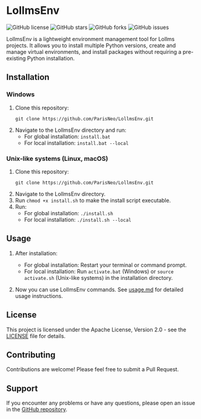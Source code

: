 # LollmsEnv

![GitHub license](https://img.shields.io/github/license/ParisNeo/LollmsEnv)
![GitHub stars](https://img.shields.io/github/stars/ParisNeo/LollmsEnv)
![GitHub forks](https://img.shields.io/github/forks/ParisNeo/LollmsEnv)
![GitHub issues](https://img.shields.io/github/issues/ParisNeo/LollmsEnv)

LollmsEnv is a lightweight environment management tool for Lollms projects. It allows you to install multiple Python versions, create and manage virtual environments, and install packages without requiring a pre-existing Python installation.

## Installation

### Windows
1. Clone this repository:
   ```
   git clone https://github.com/ParisNeo/LollmsEnv.git
   ```
2. Navigate to the LollmsEnv directory and run:
   - For global installation: `install.bat`
   - For local installation: `install.bat --local`

### Unix-like systems (Linux, macOS)
1. Clone this repository:
   ```
   git clone https://github.com/ParisNeo/LollmsEnv.git
   ```
2. Navigate to the LollmsEnv directory.
3. Run `chmod +x install.sh` to make the install script executable.
4. Run:
   - For global installation: `./install.sh`
   - For local installation: `./install.sh --local`

## Usage

1. After installation:
   - For global installation: Restart your terminal or command prompt.
   - For local installation: Run `activate.bat` (Windows) or `source activate.sh` (Unix-like systems) in the installation directory.

2. Now you can use LollmsEnv commands. See [usage.md](docs/usage.md) for detailed usage instructions.

## License

This project is licensed under the Apache License, Version 2.0 - see the [LICENSE](LICENSE) file for details.

## Contributing

Contributions are welcome! Please feel free to submit a Pull Request.

## Support

If you encounter any problems or have any questions, please open an issue in the [GitHub repository](https://github.com/ParisNeo/LollmsEnv/issues).